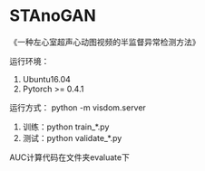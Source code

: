 # STAnoGAN
《一种左心室超声心动图视频的半监督异常检测方法》

运行环境：
1. Ubuntu16.04
2. Pytorch >= 0.4.1


运行方式：
python -m visdom.server
1. 训练：python train_*.py
2. 测试：python validate_*.py

AUC计算代码在文件夹evaluate下
